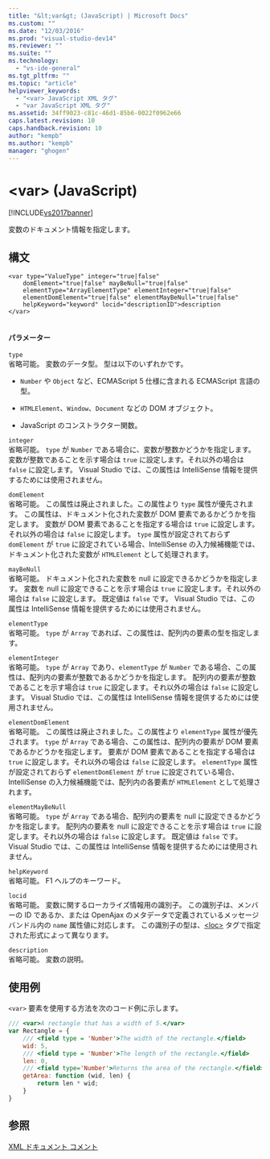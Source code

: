 ```yaml
---
title: "&lt;var&gt; (JavaScript) | Microsoft Docs"
ms.custom: ""
ms.date: "12/03/2016"
ms.prod: "visual-studio-dev14"
ms.reviewer: ""
ms.suite: ""
ms.technology: 
  - "vs-ide-general"
ms.tgt_pltfrm: ""
ms.topic: "article"
helpviewer_keywords: 
  - "<var> JavaScript XML タグ"
  - "var JavaScript XML タグ"
ms.assetid: 34ff9023-c81c-46d1-85b6-0022f0962e66
caps.latest.revision: 10
caps.handback.revision: 10
author: "kempb"
ms.author: "kempb"
manager: "ghogen"
---
```

# &lt;var&gt; (JavaScript)
[!INCLUDE[vs2017banner](../code-quality/includes/vs2017banner.md)]

変数のドキュメント情報を指定します。  
  
## 構文  
  
```  
<var type="ValueType" integer="true|false"  
    domElement="true|false" mayBeNull="true|false"  
    elementType="ArrayElementType" elementInteger="true|false"  
    elementDomElement="true|false" elementMayBeNull="true|false"  
    helpKeyword="keyword" locid="descriptionID">description  
</var>  
  
```  
  
#### パラメーター  
 `type`  
 省略可能。  変数のデータ型。  型は以下のいずれかです。  
  
-   `Number` や `Object` など、ECMAScript 5 仕様に含まれる ECMAScript 言語の型。  
  
-   `HTMLElement`、`Window`、`Document` などの DOM オブジェクト。  
  
-   JavaScript のコンストラクター関数。  
  
 `integer`  
 省略可能。  `type` が `Number` である場合に、変数が整数かどうかを指定します。  変数が整数であることを示す場合は `true` に設定します。それ以外の場合は `false` に設定します。  Visual Studio では、この属性は IntelliSense 情報を提供するためには使用されません。  
  
 `domElement`  
 省略可能。  この属性は廃止されました。この属性より `type` 属性が優先されます。  この属性は、ドキュメント化された変数が DOM 要素であるかどうかを指定します。  変数が DOM 要素であることを指定する場合は `true` に設定します。それ以外の場合は `false` に設定します。  `type` 属性が設定されておらず `domElement` が `true` に設定されている場合、IntelliSense の入力候補機能では、ドキュメント化された変数が `HTMLElement` として処理されます。  
  
 `mayBeNull`  
 省略可能。  ドキュメント化された変数を null に設定できるかどうかを指定します。  変数を null に設定できることを示す場合は `true` に設定します。それ以外の場合は `false` に設定します。  既定値は `false` です。  Visual Studio では、この属性は IntelliSense 情報を提供するためには使用されません。  
  
 `elementType`  
 省略可能。  `type` が `Array` であれば、この属性は、配列内の要素の型を指定します。  
  
 `elementInteger`  
 省略可能。  `type` が `Array` であり、`elementType` が `Number` である場合、この属性は、配列内の要素が整数であるかどうかを指定します。  配列内の要素が整数であることを示す場合は `true` に設定します。それ以外の場合は `false` に設定します。  Visual Studio では、この属性は IntelliSense 情報を提供するためには使用されません。  
  
 `elementDomElement`  
 省略可能。  この属性は廃止されました。この属性より `elementType` 属性が優先されます。  `type` が `Array` である場合、この属性は、配列内の要素が DOM 要素であるかどうかを指定します。  要素が DOM 要素であることを指定する場合は `true` に設定します。それ以外の場合は `false` に設定します。  `elementType` 属性が設定されておらず `elementDomElement` が `true` に設定されている場合、IntelliSense の入力候補機能では、配列内の各要素が `HTMLElement` として処理されます。  
  
 `elementMayBeNull`  
 省略可能。  `type` が `Array` である場合、配列内の要素を null に設定できるかどうかを指定します。  配列内の要素を null に設定できることを示す場合は `true` に設定します。それ以外の場合は `false` に設定します。  既定値は `false` です。  Visual Studio では、この属性は IntelliSense 情報を提供するためには使用されません。  
  
 `helpKeyword`  
 省略可能。  F1 ヘルプのキーワード。  
  
 `locid`  
 省略可能。  変数に関するローカライズ情報用の識別子。  この識別子は、メンバーの ID であるか、または OpenAjax のメタデータで定義されているメッセージ バンドル内の `name` 属性値に対応します。  この識別子の型は、[\<loc\>](../ide/loc-javascript.md) タグで指定された形式によって異なります。  
  
 `description`  
 省略可能。  変数の説明。  
  
## 使用例  
 `<var>` 要素を使用する方法を次のコード例に示します。  
  
```javascript  
/// <var>A rectangle that has a width of 5.</var>  
var Rectangle = {  
    /// <field type = 'Number'>The width of the rectangle.</field>  
    wid: 5,  
    /// <field type = 'Number'>The length of the rectangle.</field>  
    len: 0,  
    /// <field type='Number'>Returns the area of the rectangle.</field>  
    getArea: function (wid, len) {  
        return len * wid;  
    }  
}  
```  
  
## 参照  
 [XML ドキュメント コメント](../ide/xml-documentation-comments-javascript.md)